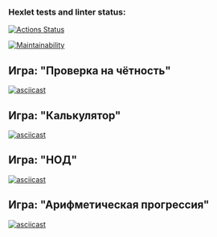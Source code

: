 ### Hexlet tests and linter status:
[![Actions Status](https://github.com/ilrosch/frontend-project-44/actions/workflows/hexlet-check.yml/badge.svg)](https://github.com/ilrosch/frontend-project-44/actions)

[![Maintainability](https://api.codeclimate.com/v1/badges/d86b766af7adfea90518/maintainability)](https://codeclimate.com/github/ilrosch/frontend-project-44/maintainability)
## Игра: "Проверка на чётность"
[![asciicast](https://asciinema.org/a/QaTlbJEyACNvXLiUPMgfIEX17.svg)](https://asciinema.org/a/QaTlbJEyACNvXLiUPMgfIEX17)
## Игра: "Калькулятор"
[![asciicast](https://asciinema.org/a/xuf4ewjEczujRtpRBHoVWcBcG.svg)](https://asciinema.org/a/xuf4ewjEczujRtpRBHoVWcBcG)
## Игра: "НОД"
[![asciicast](https://asciinema.org/a/hHzXCUjwtysPY7LYLVGN471VJ.svg)](https://asciinema.org/a/hHzXCUjwtysPY7LYLVGN471VJ)
## Игра: "Арифметическая прогрессия"
[![asciicast](https://asciinema.org/a/6PSakJjeceItUz6bx5UFvb7e6.svg)](https://asciinema.org/a/6PSakJjeceItUz6bx5UFvb7e6)
